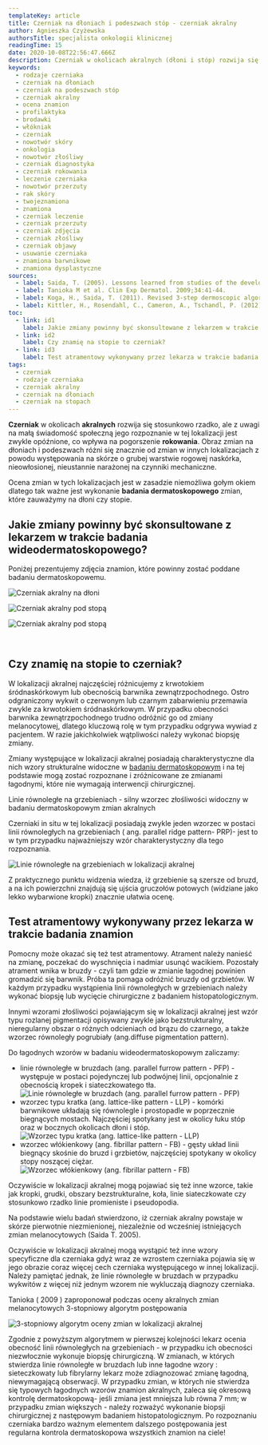 ```yaml
---
templateKey: article
title: Czerniak na dłoniach i podeszwach stóp - czerniak akralny
author: Agnieszka Czyżewska
authorsTitle: specjalista onkologii klinicznej
readingTime: 15
date: 2020-10-08T22:56:47.666Z
description: Czerniak w okolicach akralnych (dłoni i stóp) rozwija się stosunkowo rzadko, ale  z uwagi na małą świadomość społeczną  jego rozpoznanie w tej lokalizacji jest zwykle opóźnione, co wpływa na  pogorszenie rokowania.
keywords:
  - rodzaje czerniaka
  - czerniak na dłoniach
  - czerniak na podeszwach stóp
  - czerniak akralny
  - ocena znamion
  - profilaktyka
  - brodawki
  - włókniak
  - czerniak
  - nowotwór skóry
  - onkologia
  - nowotwór złośliwy
  - czerniak diagnostyka
  - czerniak rokowania
  - leczenie czerniaka
  - nowotwór przerzuty
  - rak skóry
  - twojeznamiona
  - znamiona
  - czerniak leczenie
  - czerniak przerzuty
  - czerniak zdjęcia
  - czerniak złośliwy
  - czerniak objawy
  - usuwanie czerniaka
  - znamiona barwnikowe
  - znamiona dysplastyczne
sources:
  - label: Saida, T. (2005). Lessons learned from studies of the development of early melanoma. Int J Clin Oncol, 10, 371-374. 33.
  - label: Tanioka M et al. Clin Exp Dermatol. 2009;34:41-44.
  - label: Koga, H., Saida, T. (2011). Revised 3-step dermoscopic algorithm for the management of acral melanocytic lesions. Archives of Dermatology, 147, 741-743.
  - label: Kittler, H., Rosendahl, C., Cameron, A., Tschandl, P. (2012). Dermatoskopia. Algorytmiczna metoda oparta na analizie wzorca.
toc:
  - link: id1
    label: Jakie zmiany powinny być skonsultowane z lekarzem w trakcie badania wideodermatoskopowego?
  - link: id2
    label: Czy znamię na stopie to czerniak?
  - link: id3
    label: Test atramentowy wykonywany przez lekarza w trakcie badania znamion
tags:
  - czerniak
  - rodzaje czerniaka
  - czerniak akralny
  - czerniak na dłoniach
  - czerniak na stopach
---
```



**Czerniak** w okolicach **akralnych** rozwija się stosunkowo rzadko, ale z uwagi na małą świadomość społeczną jego rozpoznanie w tej lokalizacji jest zwykle opóźnione, co wpływa na pogorszenie **rokowania**. Obraz zmian na dłoniach i podeszwach różni się znacznie od zmian w innych lokalizacjach z powodu występowania na skórze o grubej warstwie rogowej naskórka, nieowłosionej, nieustannie narażonej na czynniki mechaniczne.

Ocena zmian w tych lokalizacjach jest w zasadzie niemożliwa gołym okiem dlatego tak ważne jest wykonanie **badania dermatoskopowego** zmian, które zauważymy na dłoni czy stopie.

<span id="id1" />

## Jakie zmiany powinny być skonsultowane z lekarzem w trakcie badania wideodermatoskopowego?


Poniżej prezentujemy zdjęcia znamion, które powinny zostać poddane badaniu dermatoskopowemu.


![Czerniak akralny na dłoni](img/czerniak_akralny_1.jpg "Czerniak akralny Czerniak akralny na dłoni")

![Czerniak akralny pod stopą](img/czerniak_akralny_2.jpg "Czerniak akralny pod stopą")

![Czerniak akralny pod stopą](img/czerniak_akralny_3.jpg "Czerniak akralny pod stopą")

<br />
<span id="id2" />

## Czy znamię na stopie to czerniak?

W lokalizacji akralnej najczęściej różnicujemy z krwotokiem śródnaskórkowym lub obecnością barwnika zewnątrzpochodnego. Ostro odgraniczony wykwit o czerwonym lub czarnym zabarwieniu przemawia zwykle za krwotokiem śródnaskórkowym. W przypadku obecności barwnika zewnątrzpochodnego trudno odróżnić go od zmiany melanocytowej, dlatego kluczową rolę w tym przypadku odgrywa wywiad z pacjentem. W razie jakichkolwiek wątpliwości należy wykonać biopsję zmiany.

Zmiany występujące w lokalizacji akralnej posiadają charakterystyczne dla nich wzory strukturalne widoczne w [badaniu dermatoskopowym](/dermatoskopia-badanie-znamion "badanie dermatoskopowe") i na tej podstawie mogą zostać rozpoznane i zróżnicowane ze zmianami łagodnymi, które nie wymagają interwencji chirurgicznej.

Linie równoległe na grzebieniach - silny wzorzec złośliwości widoczny w badaniu dermatoskopowym zmian akralnych

Czerniaki in situ w tej lokalizacji posiadają zwykle jeden wzorzec w postaci linii równoległych na grzebieniach ( ang. parallel ridge pattern- PRP)- jest to w tym przypadku najważniejszy wzór charakterystyczny dla tego rozpoznania.

![Linie równoległe na grzebieniach w lokalizacji akralnej](img/grzebienie_akralne.jpg "Linie równoległe na grzebieniach w lokalizacji akralnej")

Z praktycznego punktu widzenia wiedza, iż grzebienie są szersze od bruzd, a na ich powierzchni znajdują się ujścia gruczołów potowych (widziane jako lekko wybarwione kropki) znacznie ułatwia ocenę.



<span id="id3" />

## Test atramentowy wykonywany przez lekarza w trakcie badania znamion

Pomocny może okazać się też test atramentowy. Atrament należy nanieść na zmianę, poczekać do wyschnięcia i nadmiar usunąć wacikiem. Pozostały atrament wnika w bruzdy - czyli tam gdzie w zmianie łagodnej powinien gromadzić się barwnik. Próba ta pomaga odróżnić bruzdy od grzbietów. W każdym przypadku wystąpienia linii równoległych w grzebieniach należy wykonać biopsję lub wycięcie chirurgiczne z badaniem histopatologicznym.

Innymi wzorami złośliwości pojawiającym się w lokalizacji akralnej jest wzór typu rozlanej pigmentacji opisywany zwykle jako bezstrukturalny, nieregularny obszar o różnych odcieniach od brązu do czarnego, a także wzorzec równoległy pogrubiały (ang.diffuse pigmentation pattern).

Do łagodnych wzorów w badaniu wideodermatoskopowym zaliczamy:

* linie równoległe w bruzdach (ang. parallel furrow pattern - PFP) - występuje w postaci pojedynczej lub podwójnej linii, opcjonalnie z obecnością kropek i siateczkowatego tła.
![Linie równoległe w bruzdach (ang. parallel furrow pattern - PFP)](img/bruzdy_akralne.jpg "Linie równoległe w bruzdach (ang. parallel furrow pattern - PFP)")
* wzorzec typu kratka (ang. lattice-like pattern - LLP) - komórki barwnikowe układają się równolegle i prostopadle w poprzecznie biegnących mostach. Najczęściej spotykany jest w okolicy łuku stóp oraz w bocznych okolicach dłoni i stóp.
![Wzorzec typu kratka (ang. lattice-like pattern - LLP)](img/kratka.png "Wzorzec typu kratka (ang. lattice-like pattern - LLP)")
* wzorzec włókienkowy (ang. fibrillar pattern - FB) - gęsty układ linii biegnący skośnie do bruzd i grzbietów, najczęściej spotykany w okolicy stopy noszącej ciężar.
![Wzorzec włókienkowy (ang. fibrillar pattern - FB)](img/wlokienkowy.jpg "Wzorzec włókienkowy (ang. fibrillar pattern - FB)")

Oczywiście w lokalizacji akralnej mogą pojawiać się też inne wzorce, takie jak kropki, grudki, obszary bezstrukturalne, koła, linie siateczkowate czy stosunkowo rzadko linie promieniste i pseudopodia.

Na podstawie wielu badań stwierdzono, iż czerniak akralny powstaje w skórze pierwotnie niezmienionej, niezależnie od wcześniej istniejących zmian melanocytowych (Saida T. 2005).

Oczywiście w lokalizacji akralnej mogą wystąpić też inne wzory specyficzne dla czerniaka gdyż wraz ze wzrostem czerniaka pojawia się w jego obrazie coraz więcej cech czerniaka występującego w innej lokalizacji. Należy pamiętać jednak, że linie równoległe w bruzdach w przypadku wykwitów z więcej niż jednym wzorem nie wykluczają diagnozy czerniaka.

Tanioka ( 2009 ) zaproponował podczas oceny akralnych zmian melanocytowych 3-stopniowy algorytm postępowania


![3-stopniowy algorytm oceny zmian w lokalizacji akralnej](img/algorytm_oceny_akralnej.png "3-stopniowy algorytm oceny zmian w lokalizacji akralnej")

Zgodnie z powyższym algorytmem w pierwszej kolejności lekarz ocenia obecność linii równoległych na grzebieniach - w przypadku ich obecności niezwłocznie wykonuje biopsję chirurgiczną. W zmianach, w których stwierdza linie równoległe w bruzdach lub inne łagodne wzory : sieteczkowaty lub fibrylarny lekarz może zdiagnozować zmianę łagodną, niewymagającą obserwacji. W przypadku zmian, w których nie stwierdza się typowych łagodnych wzorów znamion akralnych, zaleca się okresową kontrolę dermatoskopową- jeśli zmiana jest mniejsza lub równa 7 mm; w przypadku zmian większych - należy rozważyć wykonanie biopsji chirurgicznej z następowym badaniem histopatologicznym. Po rozpoznaniu czerniaka bardzo ważnym elementem dalszego postępowania jest regularna kontrola dermatoskopowa wszystkich znamion na ciele!


<More link="/blog/jak-wyglada-czerniak-zdjecia" text="Jak wygląda czerniak? ZDJĘCIA" cta="Zobacz" />
